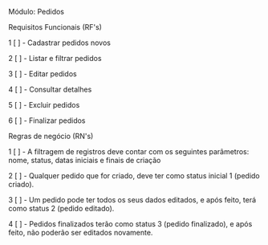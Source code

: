 Módulo: Pedidos


Requisitos Funcionais (RF's)

1 [ ] - Cadastrar pedidos novos

2 [ ] - Listar e filtrar pedidos

3 [ ] - Editar pedidos

4 [ ] - Consultar detalhes

5 [ ] - Excluir pedidos

6 [ ] - Finalizar pedidos


Regras de negócio (RN's)

1 [ ] - A filtragem de registros deve contar com os seguintes parâmetros: nome, status, datas iniciais e finais de criação

2 [ ] - Qualquer pedido que for criado, deve ter como status inicial 1 (pedido criado).

3 [ ] - Um pedido pode ter todos os seus dados editados, e após feito, terá como status 2 (pedido editado).

4 [ ] - Pedidos finalizados terão como status 3 (pedido finalizado), e após feito, não poderão ser editados novamente.



